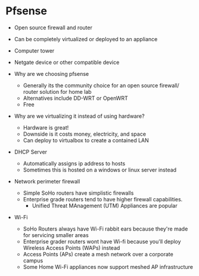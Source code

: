 # Pfsense

- Open source firewall and router
- Can be completely virtualized or deployed to an appliance
- Computer tower
- Netgate device or other compatible device

- Why are we choosing pfsense
  - Generally its the community choice for an open source firewall/ router solution for home lab
  - Alternatives include DD-WRT or OpenWRT
  - Free
- Why are we virtualizing it instead of using hardware?
  - Hardware is great!
  - Downside is it costs money, electricity, and space
  - Can deploy to virtualbox to create a contained LAN
- DHCP Server
  - Automatically assigns ip address to hosts
  - Sometimes this is hosted on a windows or linux server instead
- Network perimeter firewall
  - Simple SoHo routers have simplistic firewalls
  - Enterprise grade routers tend to have higher firewall capabilities.
    - Unified Threat MAnagement (UTM) Appliances are popular
- Wi-Fi
  - SoHo Routers always have Wi-Fi rabbit ears because they're made for servicing smaller areas
  - Enterprise grader routers wont have Wi-fi because you'll deploy Wireless Access Points (WAPs) instead
  - Access Points (APs) create a mesh network over a corporate campus
  - Some Home Wi-Fi appliances now support meshed AP infrastructure
